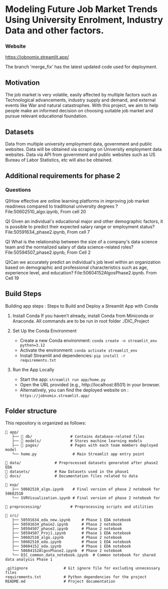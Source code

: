 # Modeling Future Job Market Trends Using University Enrolment, Industry Data and other factors.

### Website
https://jobnomix.streamlit.app/

The branch 'merge_fix' has the latest updated code used for deployment.

## Motivation
The job market is very volatile, easily affected by multiple factors such as Technological advancements, industry supply and demand, and external events like War and natural catastrophes. With this project, we aim to help people make an informed decision on choosing suitable job market and pursue relevant educational foundation. 

## Datasets 
Data from multiple university employment data, government and public websites. Data will be obtained via scraping on University employment data websites. Data via API from government and public websites such as US Bureau of Labor Statistics, etc will also be obtained.



## Additional requirements for phase 2
### Questions

Q)How effective are online learning platforms in improving job market readiness compared to traditional university degrees ? File:50602510_algo.ipynb, From cell 20
<br>

Q) Given an individual's educational major and other demographic factors, it is possible to predict their expected salary range or employment status? File:50591634_phase2.ipynb, From cell 7
<br>

Q) What is the relationship between the size of a company's data science team and the normalized salary of data science-related roles? File:50594507_phase2.ipynb, From Cell 2
 <br>



Q)Can we accurately predict an individual's job level within an organization based on demographic and professional characteristics such as age, experience level, and education? File:50604152AlgosPhase2.ipynb. From Cell 19
<br>

## Build Steps
Building app steps : 
Steps to Build and Deploy a Streamlit App with Conda

1. Install Conda
If you haven’t already, install Conda from Miniconda or Anaconda. All commands are to be run in root folder ./DIC_Project

2. Set Up the Conda Environment
    -  	Create a new Conda environment:
            `conda create -n streamlit_env python=3.12`
    -   Activate the environment:
            `conda activate streamlit_env`
    -   Install Streamlit and dependencies:
            `pip install -r requirements.txt`

3. Run the App Locally
    -	Start the app:
            `streamlit run app/home.py`
    -	Open the URL provided (e.g., http://localhost:8501) in your browser.
    -   Alternatively, you can find the deployed website on :
            `https://jobnomix.streamlit.app/`

## Folder structure

This repository is organized as follows:

```plaintext
📂 app/
   ├── 📂 db/                 # Contains database-related files
   ├── 📂 models/             # Stores machine learning models
   ├── 📂 pages/              # Pages with each team members deployed model 
   └── home.py                # Main Streamlit app entry point

📂 data/               # Preprocessed datasets generated after phase2 EDA
📂 datasets/           # Raw Datasets used in the phase1
📂 docs/               # Documentation files related to data

📂 exp/
   ├── 50602510_algo.ipynb    # Final version of phase 2 notebook for 50602510
   └── SVRVisualization.ipynb # Final version of phase 2 notebook for 

📂 preprocessing/             # Preprocessing scripts and utilities

📂 src/
   ├── 50591634_eda_new.ipynb     # Phase 1 EDA notebook
   ├── 50591634_phase2.ipynb      # Phase 2 notebook 
   ├── 50594507_phase2.ipynb      # Phase 2 notebook 
   ├── 50594507_Proj1.ipynb       # Phase 1 EDA notebook
   ├── 50602510_algo.ipynb        # Phase 2 notebook
   ├── 50602510_eda.ipynb         # Phase 1 EDA notebook
   ├── 50604152_eda.ipynb         # Phase 1 EDA notebook
   └── 50604152AlgosPhase2.ipynb  # Phase 2 notebook 
   └── DIC_common_data_notebook.ipynb  # Common notebook for shared data analysis Phase 1

.gitignore                # Git ignore file for excluding unnecessary files
requirements.txt          # Python dependencies for the project
README.md                 # Project documentation
```
